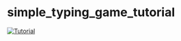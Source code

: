 # simple_typing_game_tutorial

[![Tutorial](https://img.youtube.com/vi/qX3VjqpZ5ao/0.jpg)](https://youtu.be/qX3VjqpZ5ao)
